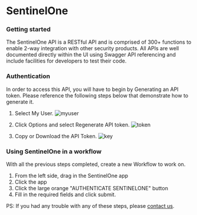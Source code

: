 # SentinelOne

### Getting started

The SentinelOne API is a RESTful API and is comprised of 300+ functions to enable 2-way integration with other security products. All APIs are well documented directly within the UI using Swagger API referencing and include facilities for developers to test their code. 

### Authentication
In order to access this API, you will have to begin by Generating an API token. Please reference the following steps below that demonstrate how to generate it. 

1. Select My User.
![myuser](https://user-images.githubusercontent.com/58112539/185170391-a97156d1-eb7e-45f5-85b3-fe59b64e9785.jpg)

2. Click Options and select Regenerate API token.
![token](https://user-images.githubusercontent.com/58112539/185170478-4aec3fce-70e6-40b1-9a55-a921b7fbd9d4.jpg)

3. Copy or Download the API Token.
![key](https://user-images.githubusercontent.com/58112539/185170527-d398773f-1f0e-43df-af8f-780da6d50f18.jpg)

### Using SentinelOne in a workflow
With all the previous steps completed, create a new Workflow to work on. 

1. From the left side, drag in the SentinelOne app
2. Click the app
3. Click the large orange "AUTHENTICATE SENTINELONE" button
4. Fill in the required fields and click submit.

PS: If you had any trouble with any of these steps, please [contact us](https://soc2.khulnasoft.com/contact).

